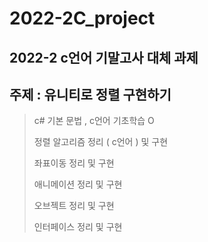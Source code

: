 # 2022-2C_project
2022-2 c언어 기말고사 대체 과제 
---
## 주제 : 유니티로 정렬 구현하기 
> c# 기본 문법 , c언어 기초학습 O
>  
> 정렬 알고리즘 정리 ( c언어 ) 및 구현 
> 
> 좌표이동 정리 및 구현 
> 
> 애니메이션 정리 및 구현 
> 
> 오브젝트 정리 및 구현 
> 
> 인터페이스 정리 및 구현 
> 
